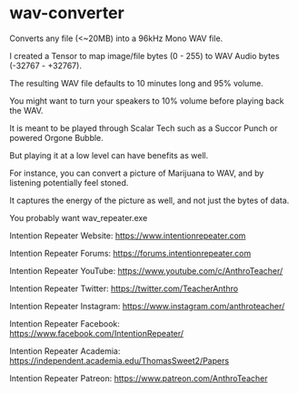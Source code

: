 # wav-converter
Converts any file (&lt;~20MB) into a 96kHz Mono WAV file.

I created a Tensor to map image/file bytes (0 - 255) to WAV Audio bytes (-32767 - +32767).

The resulting WAV file defaults to 10 minutes long and 95% volume.

You might want to turn your speakers to 10% volume before playing back the WAV.

It is meant to be played through Scalar Tech such as a Succor Punch or powered Orgone Bubble.

But playing it at a low level can have benefits as well.

For instance, you can convert a picture of Marijuana to WAV, and by listening potentially feel stoned.

It captures the energy of the picture as well, and not just the bytes of data.

You probably want wav_repeater.exe

Intention Repeater Website: https://www.intentionrepeater.com

Intention Repeater Forums: https://forums.intentionrepeater.com

Intention Repeater YouTube: https://www.youtube.com/c/AnthroTeacher/

Intention Repeater Twitter: https://twitter.com/TeacherAnthro

Intention Repeater Instagram: https://www.instagram.com/anthroteacher/

Intention Repeater Facebook: https://www.facebook.com/IntentionRepeater/

Intention Repeater Academia: https://independent.academia.edu/ThomasSweet2/Papers

Intention Repeater Patreon: https://www.patreon.com/AnthroTeacher
